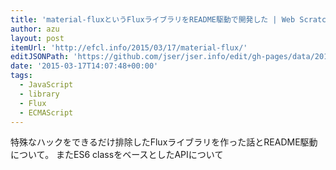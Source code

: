 ```yaml
---
title: 'material-fluxというFluxライブラリをREADME駆動で開発した | Web Scratch'
author: azu
layout: post
itemUrl: 'http://efcl.info/2015/03/17/material-flux/'
editJSONPath: 'https://github.com/jser/jser.info/edit/gh-pages/data/2015/03/index.json'
date: '2015-03-17T14:07:48+00:00'
tags:
  - JavaScript
  - library
  - Flux
  - ECMAScript
---
```

特殊なハックをできるだけ排除したFluxライブラリを作った話とREADME駆動について。
またES6 classをベースとしたAPIについて

